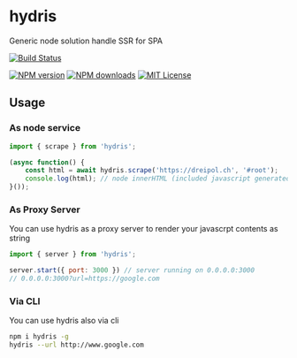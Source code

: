 # hydris

Generic node solution handle SSR for SPA

[![Build Status][circleci-image]][circleci-url]

[![NPM version][npm-version-image]][npm-url]
[![NPM downloads][npm-downloads-image]][npm-url]
[![MIT License][license-image]][license-url]


## Usage

### As node service

```js
import { scrape } from 'hydris';

(async function() {
    const html = await hydris.scrape('https://dreipol.ch', '#root');
    console.log(html); // node innerHTML (included javascript generated markup)
}());
```

### As Proxy Server

You can use hydris as a proxy server to render your javascrpt contents as string

```js
import { server } from 'hydris';

server.start({ port: 3000 }) // server running on 0.0.0.0:3000
// 0.0.0.0:3000?url=https://google.com
```

### Via CLI

You can use hydris also via cli

```bash
npm i hydris -g
hydris --url http://www.google.com
```

[circleci-image]:https://circleci.com/gh/dreipol/hydris/tree/master.svg?style=svg&circle-token=dddff0c380aa369c298e337753e3a4e94877a0ca
[circleci-url]:https://circleci.com/gh/dreipol/hydris/tree/master

[license-image]:http://img.shields.io/badge/license-MIT-000000.svg?style=flat-square
[license-url]:LICENSE

[npm-version-image]:http://img.shields.io/npm/v/hydris.svg?style=flat-square
[npm-downloads-image]:http://img.shields.io/npm/dm/hydris.svg?style=flat-square
[npm-url]:https://npmjs.org/package/hydris
